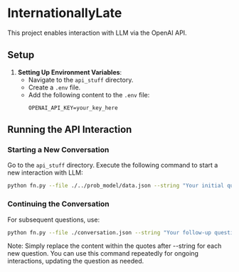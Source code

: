 # InternationallyLate

This project enables interaction with LLM via the OpenAI API.

## Setup

1. **Setting Up Environment Variables**:
   - Navigate to the `api_stuff` directory.
   - Create a `.env` file.
   - Add the following content to the `.env` file:
     ```
     OPENAI_API_KEY=your_key_here
     ```

## Running the API Interaction

### Starting a New Conversation

Go to the `api_stuff` directory. Execute the following command to start a new interaction with LLM:

```bash
python fn.py --file ./../prob_model/data.json --string "Your initial question to LLM?"
```

### Continuing the Conversation

For subsequent questions, use:

```bash
python fn.py --file ./conversation.json --string "Your follow-up question?"
```
Note: Simply replace the content within the quotes after --string for each new question. You can use this command repeatedly for ongoing interactions, updating the question as needed.
